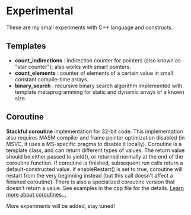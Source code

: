 # Experimental

These are my small experiments with C++ language and constructs.

## Templates

- **count_indirections** : indirection counter for pointers (also known as "star counter"); also works with smart pointers.
- **count_elements** : counter of elements of a certain value in small constant compile-time arrays.
- **binary_search** : recursive binary search algorithm implemented with template metaprogramming for static and dynamic arrays of a known size.

## Coroutine

**Stackful coroutine** implementation for 32-bit code. This implementation also requires MASM compiler and frame pointer optimization disabled (in MSVC, it uses a MS-specific pragma to disable it locally). Coroutine is a template class, and can return different types of values. The return value should be either passed to yield(), or returned normally at the end of the coroutine function. If coroutine is finished, subsequent run calls return a default-constructed value. If enableRestart() is set to true, coroutine will restart from the very beginning instead (but this call doesn't affect a finished coroutine). There is also a specialized coroutine version that doesn't return a value. See examples in the cpp file for the details. [Learn more about coroutines...](https://en.wikipedia.org/wiki/Coroutine)

More experiments will be added, stay tuned!
